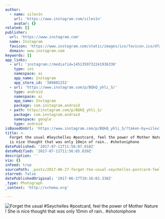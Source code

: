 ```yaml
---
author:
  - name: silev1n
    url: 'https://www.instagram.com/silev1n'
    avatar: {}
related: []
publisher:
  url: 'https://www.instagram.com'
  name: Instagram
  favicon: 'https://www.instagram.com/static/images/ico/favicon.ico/dfa85bb1fd63.ico'
  domain: www.instagram.com
keywords: []
app_links:
  - url: 'instagram://media?id=1451359732241936338'
    type: ios
    namespace: ai
    app_name: Instagram
    app_store_id: '389801252'
  - url: 'https://www.instagram.com/p/BQkQ_yhli_S/'
    type: android
    namespace: ai
    app_name: Instagram
    package: com.instagram.android
  - path: https/instagram.com/p/BQkQ_yhli_S/
    package: com.instagram.android
    namespace: google
    type: android
isBasedOnUrl: 'https://www.instagram.com/p/BQkQ_yhli_S/?taken-by=silev1n'
title: >-
  Forget the usual #Seychelles #postcard, feel the power of Mother Nature ! She
  is nice thought that was only 10min of rain.. #shotoniphone
datePublished: '2017-07-11T11:56:07.018Z'
dateModified: '2017-07-11T11:56:05.839Z'
description: ''
via: {}
inFeed: true
sourcePath: _posts/2017-06-27-forget-the-usual-seychelles-postcard-feel-the-power-of-mo.md
starred: false
datePublishedOriginal: '2017-06-27T10:16:02.338Z'
_type: Photograph
_context: 'http://schema.org'

---
```

![Forget the usual #Seychelles #postcard, feel the power of Mother Nature ! She is nice thought that was only 10min of rain.. #shotoniphone](https://scontent.cdninstagram.com/t51.2885-15/s640x640/sh0.08/e35/16583506_764612137021650_1859471103999606784_n.jpg)